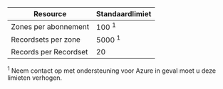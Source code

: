 
| Resource | Standaardlimiet |
| --- | --- |
| Zones per abonnement |100 <sup>1</sup> |
| Recordsets per zone |5000 <sup>1</sup> |
| Records per Recordset |20 |

<sup>1</sup> Neem contact op met ondersteuning voor Azure in geval moet u deze limieten verhogen.
